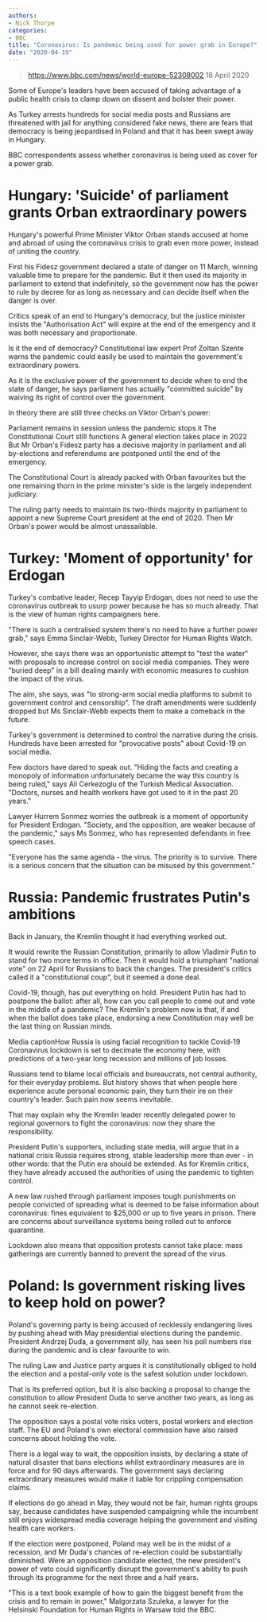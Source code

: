 ```yaml
---
authors: 
- Nick Thorpe
categories: 
- BBC
title: "Coronavirus: Is pandemic being used for power grab in Europe?"
date: "2020-04-19"
---
```

> https://www.bbc.com/news/world-europe-52308002
> 18 April 2020

Some of Europe's leaders have been accused of taking advantage of a public health crisis to clamp down on dissent and bolster their power.

As Turkey arrests hundreds for social media posts and Russians are threatened with jail for anything considered fake news, there are fears that democracy is being jeopardised in Poland and that it has been swept away in Hungary.

BBC correspondents assess whether coronavirus is being used as cover for a power grab.

# Hungary: 'Suicide' of parliament grants Orban extraordinary powers

Hungary's powerful Prime Minister Viktor Orban stands accused at home and abroad of using the coronavirus crisis to grab even more power, instead of uniting the country.

First his Fidesz government declared a state of danger on 11 March, winning valuable time to prepare for the pandemic. But it then used its majority in parliament to extend that indefinitely, so the government now has the power to rule by decree for as long as necessary and can decide itself when the danger is over.

Critics speak of an end to Hungary's democracy, but the justice minister insists the "Authorisation Act" will expire at the end of the emergency and it was both necessary and proportionate.

Is it the end of democracy? Constitutional law expert Prof Zoltan Szente warns the pandemic could easily be used to maintain the government's extraordinary powers.

As it is the exclusive power of the government to decide when to end the state of danger, he says parliament has actually "committed suicide" by waiving its right of control over the government.

In theory there are still three checks on Viktor Orban's power:

Parliament remains in session unless the pandemic stops it
The Constitutional Court still functions
A general election takes place in 2022
But Mr Orban's Fidesz party has a decisive majority in parliament and all by-elections and referendums are postponed until the end of the emergency.

The Constitutional Court is already packed with Orban favourites but the one remaining thorn in the prime minister's side is the largely independent judiciary.

The ruling party needs to maintain its two-thirds majority in parliament to appoint a new Supreme Court president at the end of 2020. Then Mr Orban's power would be almost unassailable.

# Turkey: 'Moment of opportunity' for Erdogan

Turkey's combative leader, Recep Tayyip Erdogan, does not need to use the coronavirus outbreak to usurp power because he has so much already. That is the view of human rights campaigners here.

"There is such a centralised system there's no need to have a further power grab," says Emma Sinclair-Webb, Turkey Director for Human Rights Watch.

However, she says there was an opportunistic attempt to "test the water" with proposals to increase control on social media companies. They were "buried deep" in a bill dealing mainly with economic measures to cushion the impact of the virus.

The aim, she says, was "to strong-arm social media platforms to submit to government control and censorship". The draft amendments were suddenly dropped but Ms Sinclair-Webb expects them to make a comeback in the future.

Turkey's government is determined to control the narrative during the crisis. Hundreds have been arrested for "provocative posts" about Covid-19 on social media.

Few doctors have dared to speak out. "Hiding the facts and creating a monopoly of information unfortunately became the way this country is being ruled," says Ali Cerkezoglu of the Turkish Medical Association. "Doctors, nurses and health workers have got used to it in the past 20 years."

Lawyer Hurrem Sonmez worries the outbreak is a moment of opportunity for President Erdogan. "Society, and the opposition, are weaker because of the pandemic," says Ms Sonmez, who has represented defendants in free speech cases.

"Everyone has the same agenda - the virus. The priority is to survive. There is a serious concern that the situation can be misused by this government."

# Russia: Pandemic frustrates Putin's ambitions
Back in January, the Kremlin thought it had everything worked out.

It would rewrite the Russian Constitution, primarily to allow Vladimir Putin to stand for two more terms in office. Then it would hold a triumphant "national vote" on 22 April for Russians to back the changes. The president's critics called it a "constitutional coup", but it seemed a done deal.

Covid-19, though, has put everything on hold. President Putin has had to postpone the ballot: after all, how can you call people to come out and vote in the middle of a pandemic? The Kremlin's problem now is that, if and when the ballot does take place, endorsing a new Constitution may well be the last thing on Russian minds.


Media captionHow Russia is using facial recognition to tackle Covid-19
Coronavirus lockdown is set to decimate the economy here, with predictions of a two-year long recession and millions of job losses.

Russians tend to blame local officials and bureaucrats, not central authority, for their everyday problems. But history shows that when people here experience acute personal economic pain, they turn their ire on their country's leader. Such pain now seems inevitable.

That may explain why the Kremlin leader recently delegated power to regional governors to fight the coronavirus: now they share the responsibility.

President Putin's supporters, including state media, will argue that in a national crisis Russia requires strong, stable leadership more than ever - in other words: that the Putin era should be extended. As for Kremlin critics, they have already accused the authorities of using the pandemic to tighten control.

A new law rushed through parliament imposes tough punishments on people convicted of spreading what is deemed to be false information about coronavirus: fines equivalent to $25,000 or up to five years in prison. There are concerns about surveillance systems being rolled out to enforce quarantine.

Lockdown also means that opposition protests cannot take place: mass gatherings are currently banned to prevent the spread of the virus.

# Poland: Is government risking lives to keep hold on power?
Poland's governing party is being accused of recklessly endangering lives by pushing ahead with May presidential elections during the pandemic. President Andrzej Duda, a government ally, has seen his poll numbers rise during the pandemic and is clear favourite to win.

The ruling Law and Justice party argues it is constitutionally obliged to hold the election and a postal-only vote is the safest solution under lockdown.

That is its preferred option, but it is also backing a proposal to change the constitution to allow President Duda to serve another two years, as long as he cannot seek re-election.

The opposition says a postal vote risks voters, postal workers and election staff. The EU and Poland's own electoral commission have also raised concerns about holding the vote.

There is a legal way to wait, the opposition insists, by declaring a state of natural disaster that bans elections whilst extraordinary measures are in force and for 90 days afterwards. The government says declaring extraordinary measures would make it liable for crippling compensation claims.

If elections do go ahead in May, they would not be fair, human rights groups say, because candidates have suspended campaigning while the incumbent still enjoys widespread media coverage helping the government and visiting health care workers.

If the election were postponed, Poland may well be in the midst of a recession, and Mr Duda's chances of re-election could be substantially diminished. Were an opposition candidate elected, the new president's power of veto could significantly disrupt the government's ability to push through its programme for the next three and a half years.

"This is a text book example of how to gain the biggest benefit from the crisis and to remain in power," Malgorzata Szuleka, a lawyer for the Helsinski Foundation for Human Rights in Warsaw told the BBC.
